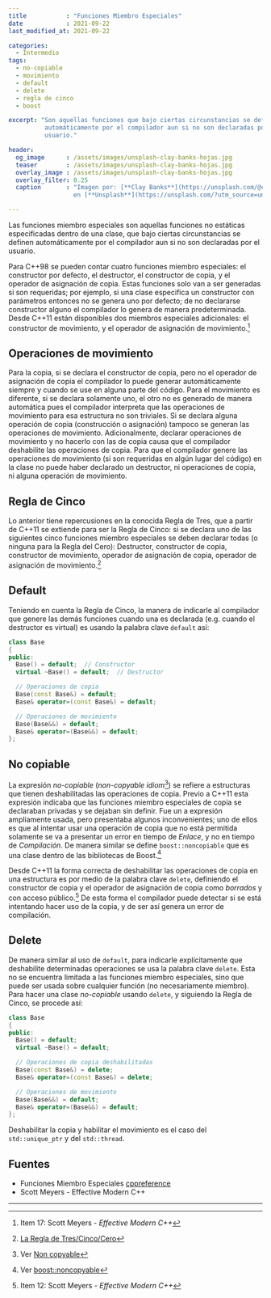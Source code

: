 ```yaml
---
title           : "Funciones Miembro Especiales"
date            : 2021-09-22
last_modified_at: 2021-09-22

categories:
  - Intermedio
tags:
  - no-copiable
  - movimiento
  - default
  - delete
  - regla de cinco
  - boost

excerpt: "Son aquellas funciones que bajo ciertas circunstancias se definen 
          automáticamente por el compilador aun si no son declaradas por el 
          usuario."

header:
  og_image      : /assets/images/unsplash-clay-banks-hojas.jpg
  teaser        : /assets/images/unsplash-clay-banks-hojas.jpg
  overlay_image : /assets/images/unsplash-clay-banks-hojas.jpg
  overlay_filter: 0.25
  caption       : "Imagen por: [**Clay Banks**](https://unsplash.com/@claybanks?utm_source=unsplash) 
                  en [**Unsplash**](https://unsplash.com/?utm_source=unsplash)"

---
```



Las funciones miembro especiales son aquellas funciones no estáticas
especificadas dentro de una clase, que bajo ciertas circunstancias se definen
automáticamente por el compilador aun si no son declaradas por el usuario.

Para C++98 se pueden contar cuatro funciones miembro especiales: el constructor
por defecto, el destructor, el constructor de copia, y el operador de asignación
de copia. Estas funciones solo van a ser generadas si son requeridas; por
ejemplo, si una clase especifica un constructor con parámetros entonces no se
genera uno por defecto; de no declararse constructor alguno el compilador lo
genera de manera predeterminada.  
Desde C++11 están disponibles dos miembros especiales adicionales: el
constructor de movimiento, y el operador de asignación de movimiento.[^item17]


## Operaciones de movimiento

Para la copia, si se declara el constructor de copia, pero no el operador de
asignación de copia el compilador lo puede generar automáticamente siempre y
cuando se use en alguna parte del código. Para el movimiento es diferente, si se
declara solamente uno, el otro no es generado de manera automática pues el
compilador interpreta que las operaciones de movimiento para esa estructura no 
son triviales. Si se declara alguna operación de copia (construcción o
asignación) tampoco se generan las operaciones de movimiento. Adicionalmente,
declarar operaciones de movimiento y no hacerlo con las de copia causa que el
compilador deshabilite las operaciones de copia. Para que el compilador genere
las operaciones de movimiento (si son requeridas en algún lugar del código) en
la clase no puede haber declarado un destructor, ni operaciones de copia, ni
alguna operación de movimiento.


## Regla de Cinco

Lo anterior tiene repercusiones en la conocida Regla de Tres, que a partir de
C++11 se extiende para ser la Regla de Cinco: si se declara uno de las
siguientes cinco funciones miembro especiales se deben declarar todas (o ninguna
para la Regla del Cero): Destructor, constructor de copia, constructor de
movimiento, operador de asignación de copia, operador de asignación de
movimiento.[^ruleofthree]


## Default

Teniendo en cuenta la Regla de Cinco, la manera de indicarle al compilador que
genere las demás funciones cuando una es declarada (e.g. cuando el destructor es
virtual) es usando la palabra clave `default` así:

```c++
class Base
{
public:
  Base() = default;  // Constructor
  virtual ~Base() = default;  // Destructor

  // Operaciones de copia
  Base(const Base&) = default;
  Base& operator=(const Base&) = default;

  // Operaciones de movimiento
  Base(Base&&) = default;
  Base& operator=(Base&&) = default;
};
```


## No copiable

La expresión _no-copiable_ (_non-copyable idiom_[^noncopyable]) se refiere a
estructuras que tienen deshabilitadas las operaciones de copia. Previo a C++11
esta expresión indicaba que las funciones miembro especiales de copia se
declaraban privadas y se dejaban sin definir. Fue un a expresión ampliamente
usada, pero presentaba algunos inconvenientes; uno de ellos es que al intentar
usar una operación de copia que no está permitida solamente se va a presentar un
error en tiempo de _Enlace_, y no en tiempo de _Compilación_. De manera similar
se define `boost::noncopiable` que es una clase dentro de las bibliotecas de
Boost.[^boost]

Desde C++11 la forma correcta de deshabilitar las operaciones de copia en 
una estructura es por medio de la palabra clave `delete`, definiendo
el constructor de copia y el operador de asignación de copia como _borrados_
y con acceso público.[^item12] De esta forma el compilador puede detectar si se
está intentando hacer uso de la copia, y de ser así genera un error de
compilación.


## Delete

De manera similar al uso de `default`, para indicarle explícitamente que
deshabilite determinadas operaciones se usa la palabra clave `delete`. Esta no
se encuentra limitada a las funciones miembro especiales, sino que puede ser
usada sobre cualquier función (no necesariamente miembro). Para hacer una
clase _no-copiable_ usando `delete`, y siguiendo la Regla de Cinco, se procede 
así:

```c++
class Base
{
public:
  Base() = default;
  virtual ~Base() = default;

  // Operaciones de copia deshabilitadas
  Base(const Base&) = delete;
  Base& operator=(const Base&) = delete;

  // Operaciones de movimiento 
  Base(Base&&) = default;
  Base& operator=(Base&&) = default;
};
```

Deshabilitar la copia y habilitar el movimiento es el caso del `std::unique_ptr`
y del `std::thread`.


## Fuentes

- Funciones Miembro Especiales [cppreference](https://es.cppreference.com/w/cpp/language/member_functions)
- Scott Meyers - Effective Modern C++ 

---
[^item17]: Item 17: Scott Meyers - _Effective Modern C++_
[^item12]: Item 12: Scott Meyers - _Effective Modern C++_
[^noncopyable]: Ver [Non copyable](https://dev-faqs.blogspot.com/2010/07/c-idioms-non-copyable.html)
[^boost]: Ver [boost::noncopyable](https://www.boost.org/doc/libs/master/libs/core/doc/html/core/noncopyable.html)
[^ruleofthree]: [La Regla de Tres/Cinco/Cero](https://es.cppreference.com/w/cpp/language/rule_of_three)
